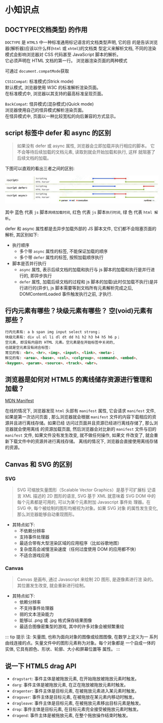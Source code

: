 # 小知识点

## DOCTYPE(⽂档类型) 的作⽤

`DOCTYPE` 是 `HTML5` 中一种标准通用标记语言的文档类型声明, 它的目
的是告诉浏览器(解析器)应该以什么样(`html` 或 `xhtml`)的文档类
型定义来解析文档, 不同的渲染模式会影响浏览器对 CSS 代码甚⾄ JavaScript 脚本的解析。  
 <span class="cor-da">它必须声明在 HTML ⽂档的第⼀⾏。</span>
浏览器渲染页面的两种模式

可通过 `document.compatMode`获取

`CSS1Compat`: <span class="cor-tip">标准模式(Strick mode)</span>  
 默认模式, 浏览器使用 W3C 的标准解析渲染页面。  
 在标准模式中, 浏览器以其支持的最高标准呈现页面。

`BackCompat`: <span class="cor-wa">怪异模式(混杂模式)(Quick mode)</span>  
 浏览器使用自己的怪异模式解析渲染页面。  
 在怪异模式中, 页面以一种比较宽松的向后兼容的方式显示。

## script 标签中 defer 和 async 的区别

> 如果没有 defer 或 async 属性, 浏览器会立即加载并执行相应的脚本。
> 它不会等待后续加载的文档元素, 读取到就会开始加载和执行, 这样
> 就阻塞了后续文档的加载。

下图可以直观的看出三者之间的区别:

![image](./assets/main-1.jpg)

其中 <span class="cor-in">蓝色</span> 代表 `js` 脚本`网络加载时间`, <span class="cor-da">红色</span> 代表 `js` 脚本`执行时间`, <span class="cor-tip">绿
色</span> 代表 `html 解析`。

defer 和 async 属性都是去异步加载外部的 JS 脚本文件, 它们都不会阻塞页面的解析, 其区别如下:

- 执行顺序
  - 多个带 `async` 属性的标签, 不能保证加载的顺序
  - 多个带 `defer` 属性的标签, 按照加载顺序执行
- 脚本是否并行执行
  - `async` 属性, 表示后续文档的加载和执行与 js 脚本的加载和执行是并行进行的, 即异步执行
  - `defer` 属性, 加载后续文档的过程和 js 脚本的加载(此时仅加载不执行)是并行进行的(异步), js 脚本需要等到文档所有元素解析完成之后,
    DOMContentLoaded 事件触发执行之前, 才执行.

## 行内元素有哪些？块级元素有哪些？ 空(void)元素有那些？

```markdown
行内元素有: a b span img input select strong；
块级元素有: div ul ol li dl dt dd h1 h2 h3 h4 h5 h6 p；
空元素, 即没有内容的 HTML 元素。空元素是在开始标签中关闭的,
也就是空元素没有闭合标签:
常见的有: <br>、<hr>、<img>、<input>、<link>、<meta>；
鲜见的有: <area>、<base>、<col>、<colgroup>、<command>、<embed>、
<keygen>、<param>、<source>、<track>、<wbr>。
```

## 浏览器是如何对 HTML5 的离线储存资源进行管理和加载？

[MDN Manifest](https://developer.mozilla.org/zh-CN/docs/Web/Manifest)

在线的情况下, 浏览器发现 `html` 头部有 `manifest` 属性, 它会请求
`manifest` 文件, 如果是第一次访问页面 , 那么浏览器就会根据
`manifest` 文件的内容下载相应的资源并且进行离线存储。如果已经
访问过页面并且资源已经进行离线存储了, 那么浏览器就会使用离线
的资源加载页面, 然后浏览器会对比新的 `manifest` 文件与旧的
`manifest` 文件, 如果文件没有发生改变, 就不做任何操作, 如果文
件改变了, 就会重新下载文件中的资源并进行离线存储。
离线的情况下, 浏览器会直接使用离线存储的资源。

## Canvas 和 SVG 的区别

### SVG

> SVG 可缩放矢量图形（Scalable Vector Graphics）是基于可扩展标
> 记语言 XML 描述的 2D 图形的语言, SVG 基于 XML 就意味着 SVG DOM
> 中的每个元素都是可用的, 可以为某个元素附加 Javascript 事件处
> 理器。在 SVG 中, 每个被绘制的图形均被视为对象。如果 SVG 对象
> 的属性发生变化, 那么浏览器能够自动重现图形。

- 其特点如下:
  - 不依赖分辨率
  - 支持事件处理器
  - 最适合带有大型渲染区域的应用程序（比如谷歌地图）
  - 复杂度高会减慢渲染速度（任何过度使用 DOM 的应用都不快）
  - 不适合游戏应用

### Canvas

> Canvas 是画布, 通过 Javascript 来绘制 2D 图形, 是逐像素进行渲
> 染的。其位置发生改变, 就会重新进行绘制。

- 其特点如下:
  - 依赖分辨率
  - 不支持事件处理器
  - 弱的文本渲染能力
  - 能够以 .png 或 .jpg 格式保存结果图像
  - 最适合图像密集型的游戏, 其中的许多对象会被频繁重绘

::: tip 提示
注: 矢量图, 也称为面向对象的图像或绘图图像, 在数学上定义为一
系列由线连接的点。矢量文件中的图形元素称为对象。每个对象都是
一个自成一体的实体, 它具有颜色、形状、轮廓、大小和屏幕位置等
属性。
:::

## 说一下 HTML5 drag API

- `dragstart`: 事件主体是被拖放元素, 在开始拖放被拖放元素时触发。
- `darg`: 事件主体是被拖放元素, 在正在拖放被拖放元素时触发。
- `dragenter`: 事件主体是目标元素, 在被拖放元素进入某元素时触发。
- `dragover`: 事件主体是目标元素, 在被拖放在某元素内移动时触发。
- `dragleave`: 事件主体是目标元素, 在被拖放元素移出目标元素是触发。
- `drop`: 事件主体是目标元素, 在目标元素完全接受被拖放元素时触发。
- `dragend`: 事件主体是被拖放元素, 在整个拖放操作结束时触发。
